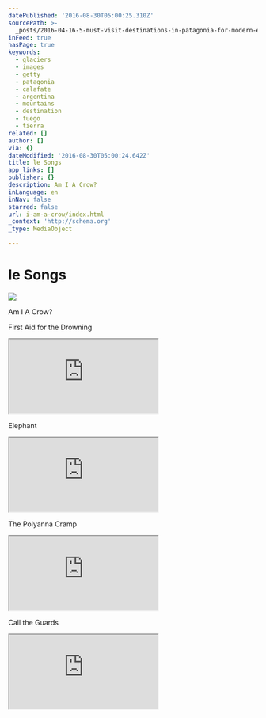 ```yaml
---
datePublished: '2016-08-30T05:00:25.310Z'
sourcePath: >-
  _posts/2016-04-16-5-must-visit-destinations-in-patagonia-for-modern-explorers.md
inFeed: true
hasPage: true
keywords:
  - glaciers
  - images
  - getty
  - patagonia
  - calafate
  - argentina
  - mountains
  - destination
  - fuego
  - tierra
related: []
author: []
via: {}
dateModified: '2016-08-30T05:00:24.642Z'
title: le Songs
app_links: []
publisher: {}
description: Am I A Crow?
inLanguage: en
inNav: false
starred: false
url: i-am-a-crow/index.html
_context: 'http://schema.org'
_type: MediaObject

---
```

# le Songs
![](https://the-grid-user-content.s3-us-west-2.amazonaws.com/afd63623-f15f-4513-a0fd-12b0b9c989d5.jpg)

Am I A Crow?

First Aid for the Drowning

<iframe src="https://the-grid.github.io/ed-userhtml/?g=eJwNyjEOwCAIAMAXIXt_g1KrSQGDNPr8Otx2LWLMC1Eoot3rsL1TJuVCMlIxQXrzJ1i7zwDqDNUczgN2W9r1-QFpPBmg" style=""></iframe>

Elephant

<iframe src="https://the-grid.github.io/ed-userhtml/?g=eJzLKCkpKLbS189NLCnJSC0H4vyKCr2kxLyU5MTcAr3k_Fz9xJyk0lz91JzUgozEvBIA2UoS9w" style=""></iframe>

The Polyanna Cramp

<iframe src="https://the-grid.github.io/ed-userhtml/?g=eJwNyUEOwCAIAMEXIff-hlpSTQWNYLW_r4dNNpnk3uxAFHJPPHd1rXCSXpGkhVgFqZxDcAu0Wj5SJYh9I8yst0H2PZ6AQIY97MzdoOSX-w9ofSNQ" style=""></iframe>

Call the Guards

<iframe src="https://the-grid.github.io/ed-userhtml/?g=eJwNyTESABAMBMAXkd5vThiKBEMMz6fYaqvZWIFIYVbz-fq9PqIlhg7PXQkStxJDxP12ZWOm9QBlFxVj" style=""></iframe>